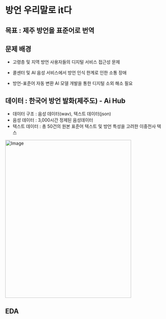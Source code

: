 # 방언 우리말로 it다

## 목표 : 제주 방언을 표준어로 번역
## 문제 배경 
- 고령층 및 지역 방언 사용자들의 디지털 서비스 접근성 문제

- 콜센터 및 AI 음성 서비스에서 방언 인식 한계로 인한 소통 장애

- 방언-표준어 자동 변환 AI 모델 개발을 통한 디지털 소외 해소 필요

## 데이터 : 한국어 방언 발화(제주도) - Ai Hub 
- 데이터 구조 : 음성 데이터(wav), 텍스트 데이터(json)
- 음성 데이터 : 3,000시간 정제된 음성데이터
- 텍스트 데이터 : 총 50건의 원본 표준어 텍스트 및 방언 특성을 고려한 이중전사 텍스
<img width="400" height="503" alt="Image" src="https://github.com/user-attachments/assets/3d013fe6-3bcd-4133-9533-290e2fa91045" />



## EDA 
